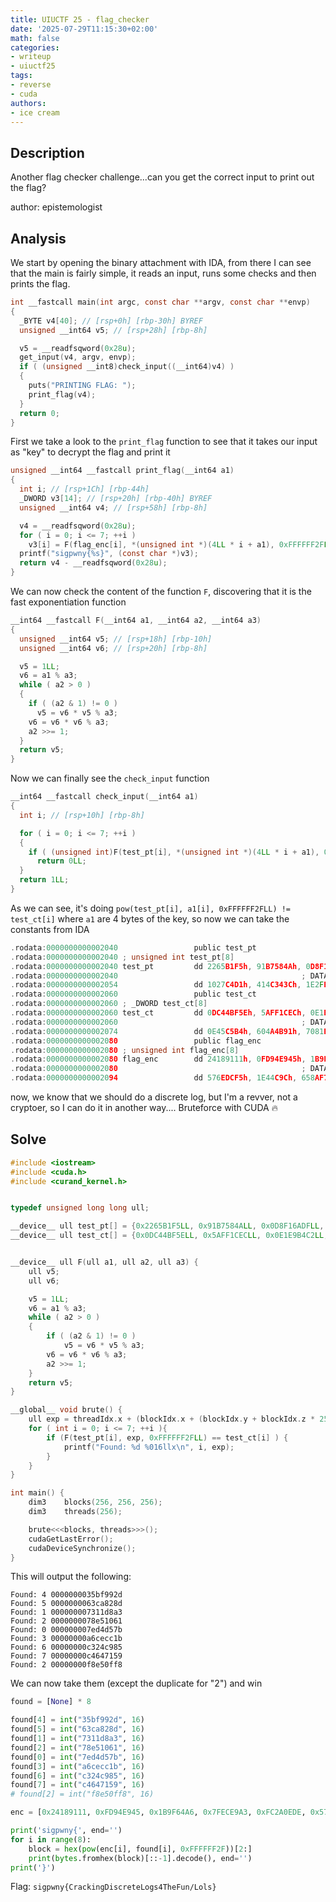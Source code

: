 ```yaml
---
title: UIUCTF 25 - flag_checker
date: '2025-07-29T11:15:30+02:00'
math: false
categories:
- writeup
- uiuctf25
tags:
- reverse
- cuda
authors:
- ice cream
---
```


## Description

Another flag checker challenge...can you get the correct input to print out the flag?

author: epistemologist

## Analysis

We start by opening the binary attachment with IDA, from there I can see that the main is fairly simple, it reads an input, runs some checks and then prints the flag.

```c
int __fastcall main(int argc, const char **argv, const char **envp)
{
  _BYTE v4[40]; // [rsp+0h] [rbp-30h] BYREF
  unsigned __int64 v5; // [rsp+28h] [rbp-8h]

  v5 = __readfsqword(0x28u);
  get_input(v4, argv, envp);
  if ( (unsigned __int8)check_input((__int64)v4) )
  {
    puts("PRINTING FLAG: ");
    print_flag(v4);
  }
  return 0;
}
```

First we take a look to the `print_flag` function to see that it takes our input as "key" to decrypt the flag and print it

```c
unsigned __int64 __fastcall print_flag(__int64 a1)
{
  int i; // [rsp+1Ch] [rbp-44h]
  _DWORD v3[14]; // [rsp+20h] [rbp-40h] BYREF
  unsigned __int64 v4; // [rsp+58h] [rbp-8h]

  v4 = __readfsqword(0x28u);
  for ( i = 0; i <= 7; ++i )
    v3[i] = F(flag_enc[i], *(unsigned int *)(4LL * i + a1), 0xFFFFFF2FLL);
  printf("sigpwny{%s}", (const char *)v3);
  return v4 - __readfsqword(0x28u);
}
```

We can now check the content of the function `F`, discovering that it is the fast exponentiation function

```c
__int64 __fastcall F(__int64 a1, __int64 a2, __int64 a3)
{
  unsigned __int64 v5; // [rsp+18h] [rbp-10h]
  unsigned __int64 v6; // [rsp+20h] [rbp-8h]

  v5 = 1LL;
  v6 = a1 % a3;
  while ( a2 > 0 )
  {
    if ( (a2 & 1) != 0 )
      v5 = v6 * v5 % a3;
    v6 = v6 * v6 % a3;
    a2 >>= 1;
  }
  return v5;
}
```

Now we can finally see the `check_input` function

```c
__int64 __fastcall check_input(__int64 a1)
{
  int i; // [rsp+10h] [rbp-8h]

  for ( i = 0; i <= 7; ++i )
  {
    if ( (unsigned int)F(test_pt[i], *(unsigned int *)(4LL * i + a1), 0xFFFFFF2FLL) != test_ct[i] )
      return 0LL;
  }
  return 1LL;
}
```

As we can see, it's doing `pow(test_pt[i], a1[i], 0xFFFFFF2FLL) != test_ct[i]` where `a1` are 4 bytes of the key, so now we can take the constants from IDA

```c
.rodata:0000000000002040                 public test_pt
.rodata:0000000000002040 ; unsigned int test_pt[8]
.rodata:0000000000002040 test_pt         dd 2265B1F5h, 91B7584Ah, 0D8F16ADFh, 0CD613E30h, 0C386BBC4h
.rodata:0000000000002040                                         ; DATA XREF: check_input+45↑o
.rodata:0000000000002054                 dd 1027C4D1h, 414C343Ch, 1E2FEB89h
.rodata:0000000000002060                 public test_ct
.rodata:0000000000002060 ; _DWORD test_ct[8]
.rodata:0000000000002060 test_ct         dd 0DC44BF5Eh, 5AFF1CECh, 0E1E9B4C2h, 1329B92h, 8F9CA92Ah
.rodata:0000000000002060                                         ; DATA XREF: check_input+6F↑o
.rodata:0000000000002074                 dd 0E45C5B4h, 604A4B91h, 7081EB59h
.rodata:0000000000002080                 public flag_enc
.rodata:0000000000002080 ; unsigned int flag_enc[8]
.rodata:0000000000002080 flag_enc        dd 24189111h, 0FD94E945h, 1B9F64A6h, 7FECE9A3h, 0FC2A0EDEh
.rodata:0000000000002080                                         ; DATA XREF: print_flag+54↑o
.rodata:0000000000002094                 dd 576EDCF5h, 1E44C9Ch, 658AF790h
```

now, we know that we should do a discrete log, but I'm a revver, not a cryptoer, so I can do it in another way.... Bruteforce with CUDA 🔥

## Solve

```cpp
#include <iostream>
#include <cuda.h>
#include <curand_kernel.h>


typedef unsigned long long ull;

__device__ ull test_pt[] = {0x2265B1F5LL, 0x91B7584ALL, 0x0D8F16ADFLL, 0x0CD613E30LL, 0x0C386BBC4LL, 0x1027C4D1LL, 0x414C343CLL, 0x1E2FEB89LL};
__device__ ull test_ct[] = {0x0DC44BF5ELL, 0x5AFF1CECLL, 0x0E1E9B4C2LL, 0x1329B92LL, 0x8F9CA92ALL, 0x0E45C5B4LL, 0x604A4B91LL, 0x7081EB59LL};


__device__ ull F(ull a1, ull a2, ull a3) {
	ull v5;
	ull v6;

	v5 = 1LL;
	v6 = a1 % a3;
	while ( a2 > 0 )
	{
		if ( (a2 & 1) != 0 )
			v5 = v6 * v5 % a3;
		v6 = v6 * v6 % a3;
		a2 >>= 1;
	}
	return v5;
}

__global__ void	brute() {
	ull exp = threadIdx.x + (blockIdx.x + (blockIdx.y + blockIdx.z * 256) * 256) * 256;
	for ( int i = 0; i <= 7; ++i ){
		if (F(test_pt[i], exp, 0xFFFFFF2FLL) == test_ct[i] ) {
			printf("Found: %d %016llx\n", i, exp);
		}
	}
}

int main() {
	dim3	blocks(256, 256, 256);
	dim3	threads(256);

	brute<<<blocks, threads>>>();
	cudaGetLastError();
	cudaDeviceSynchronize();
}
```

This will output the following:
```
Found: 4 0000000035bf992d
Found: 5 0000000063ca828d
Found: 1 000000007311d8a3
Found: 2 0000000078e51061
Found: 0 000000007ed4d57b
Found: 3 00000000a6cecc1b
Found: 6 00000000c324c985
Found: 7 00000000c4647159
Found: 2 00000000f8e50ff8
```

We can now take them (except the duplicate for "2") and win

```py
found = [None] * 8

found[4] = int("35bf992d", 16)
found[5] = int("63ca828d", 16)
found[1] = int("7311d8a3", 16)
found[2] = int("78e51061", 16)
found[0] = int("7ed4d57b", 16)
found[3] = int("a6cecc1b", 16)
found[6] = int("c324c985", 16)
found[7] = int("c4647159", 16)
# found[2] = int("f8e50ff8", 16)

enc = [0x24189111, 0xFD94E945, 0x1B9F64A6, 0x7FECE9A3, 0xFC2A0EDE, 0x576EDCF5, 0x1E44C9C, 0x658AF790]

print('sigpwny{', end='')
for i in range(8):
	block = hex(pow(enc[i], found[i], 0xFFFFFF2F))[2:]
	print(bytes.fromhex(block)[::-1].decode(), end='')
print('}')
```

Flag: `sigpwny{CrackingDiscreteLogs4TheFun/Lols}`
